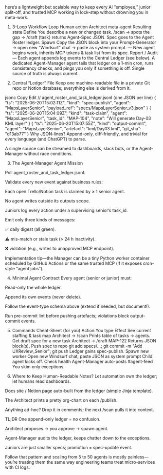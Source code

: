  here’s a lightweight but scalable way to keep every AI “employee,” junior split-off, and trusted MCP working in lock-step without drowning you in meta-work.

1. 3-Loop Workflow
Loop	Human action	Architect meta-agent	Resulting state
Define	You describe a new or changed task.	/scan → spots the gap → /draft {task} returns Agent-Spec JSON.	Spec goes to the Agent Roster ledger.
Spawn	Copy the JSON block into your Prompt-Generator → open new “Windsurf” chat → paste as system prompt.	—	New agent begins work, inherits MCP tokens & task list from its spec.
Report / Audit	—	Each agent appends log events to the Central Ledger (see below). A dedicated Agent-Manager agent tails that ledger on a 1-min cron, runs consistency checks, and pings you only if something is off.	Single source of truth is always current.

2. Central “Ledger” File
Keep one machine-readable file in a private Git repo or Notion database; everything else is derived from it.

jsonc
Copy
Edit
// agent_roster_and_task_ledger.jsonl   (one JSON per line)
{
  "ts": "2025-06-20T15:02:11Z",
  "kind": "spec-publish",
  "agent": "MapsLayerSenior",
  "payload_ref": "specs/MapsLayerSenior_v3.json"
}
{
  "ts": "2025-06-20T15:04:09Z",
  "kind": "task-claim",
  "agent": "MapsLayerSenior",
  "task_id": "MAP-104",
  "note": "Will generate Day-03 KML layer"
}
{
  "ts": "2025-06-20T15:07:55Z",
  "kind": "output-commit",
  "agent": "MapsLayerSenior",
  "artefact": "kml/Day03.kml",
  "git_sha": "d13ab77"
}
Why JSON-lines?
Append-only, diff-friendly, and trivial for every language (and ChatGPT) to parse.

A single source can be streamed to dashboards, slack bots, or the Agent-Manager without race conditions.

3. The Agent-Manager Agent
Mission

Poll agent_roster_and_task_ledger.jsonl.

Validate every new event against business rules:

Each open Trello/Notion task is claimed by ≥ 1 senior agent.

No agent writes outside its outputs scope.

Juniors log every action under a supervising senior’s task_id.

Emit only three kinds of messages:

:white_check_mark: daily digest (all green).

:warning: mis-match or stale task (> 24 h inactivity).

:x: violation (e.g., writes to unapproved MCP endpoint).

Implementation tip—the Manager can be a tiny Python worker container scheduled by GitHub Actions or the same trusted MCP (if it exposes cron-style “agent jobs”).

4. Minimal Agent Contract
Every agent (senior or junior) must:

Read-only the whole ledger.

Append its own events (never delete).

Follow the event-type schema above (extend if needed, but document!).

Run pre-commit lint before pushing artefacts; violations block output-commit events.

5. Commands Cheat-Sheet (for you)
Action	You type	Effect
See current staffing & task map	Architect → /scan	Prints table of tasks → agents.
Get draft spec for a new task	Architect → /draft MAP-122	Returns JSON block(s).
Push spec to repo	git add specs/...; git commit -m "Add UXReview_Senior"; git push	Ledger gains spec-publish.
Spawn new worker	Open new Windsurf chat, paste JSON as system prompt	Child agent kicks off.
Check health	Agent-Manager auto-posts #agent-feed	You skim only exceptions.

6. Where to Keep Human-Readable Notes?
Let automation own the ledger; let humans read dashboards.

Docs site / Notion page auto-built from the ledger (simple Jinja template).

The Architect prints a pretty org-chart on each /publish.

Anything ad-hoc? Drop it in comments; the next /scan pulls it into context.

TL;DR
One append-only ledger = no confusion.

Architect proposes → you approve → spawn agent.

Agent-Manager audits the ledger, keeps chatter down to the exceptions.

Juniors are just smaller specs; promotion = spec-update event.

Follow that pattern and scaling from 5 to 50 agents is mostly painless—you’re treating them the same way engineering teams treat micro-services with CI logs.